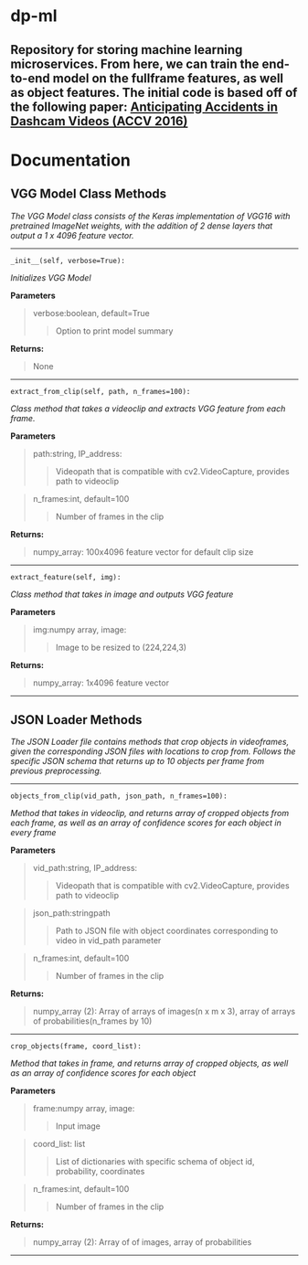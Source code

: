 # dp-ml

Repository for storing machine learning microservices. From here, we can train the end-to-end model on the fullframe features, as well as object features. The initial code is based off of the following paper:
[Anticipating Accidents in Dashcam Videos (ACCV 2016)](https://github.com/smallcorgi/Anticipating-Accidents)
---- 
# Documentation

## VGG Model Class Methods

*The VGG Model class consists of the Keras implementation of VGG16 with pretrained ImageNet weights, with the addition of 2 dense layers that output a 1 x 4096 feature vector.*

----
    _init__(self, verbose=True):

*Initializes VGG Model*

**Parameters**

>verbose:boolean, default=True
>>Option to print model summary

**Returns:**
>None

----
    extract_from_clip(self, path, n_frames=100):

*Class method that takes a videoclip and extracts VGG feature from each frame.*

**Parameters**

>path:string, IP_address: 
>>Videopath that is compatible with cv2.VideoCapture, provides path to videoclip

>n_frames:int, default=100
>>Number of frames in the clip

**Returns:**
>numpy_array: 100x4096 feature vector for default clip size
----
    extract_feature(self, img):
*Class method that takes in image and outputs VGG feature*

**Parameters**

>img:numpy array, image: 
>>Image to be resized to (224,224,3)

**Returns:**
>numpy_array: 1x4096 feature vector 
----

## JSON Loader Methods

*The JSON Loader file contains methods that crop objects in videoframes, given the corresponding JSON files with locations to crop from. Follows the specific JSON schema that returns up to 10 objects per frame from previous preprocessing.*

----
    objects_from_clip(vid_path, json_path, n_frames=100):

*Method that takes in videoclip, and returns array of cropped objects from each frame, as well as an array of confidence scores for each object in every frame*

**Parameters**

>vid_path:string, IP_address: 
>>Videopath that is compatible with cv2.VideoCapture, provides path to videoclip

>json_path:stringpath
>>Path to JSON file with object coordinates corresponding to video in vid_path parameter

>n_frames:int, default=100
>>Number of frames in the clip

**Returns:** 
>numpy_array (2): Array of arrays of images(n x m x 3), array of arrays of probabilities(n_frames by 10)
----
    crop_objects(frame, coord_list):

*Method that takes in frame, and returns array of cropped objects, as well as an array of confidence scores for each object*

**Parameters**

>frame:numpy array, image: 
>>Input image

>coord_list: list
>>List of dictionaries with specific schema of object id, probability, coordinates

>n_frames:int, default=100
>>Number of frames in the clip

**Returns:** 
>numpy_array (2): Array of of images, array of probabilities
----